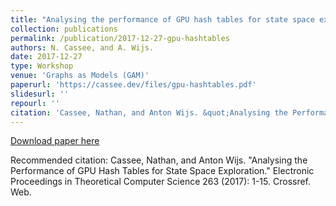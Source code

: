 ```yaml
---
title: "Analysing the performance of GPU hash tables for state space exploration"
collection: publications
permalink: /publication/2017-12-27-gpu-hashtables
authors: N. Cassee, and A. Wijs.
date: 2017-12-27
type: Workshop
venue: 'Graphs as Models (GAM)'
paperurl: 'https://cassee.dev/files/gpu-hashtables.pdf'
slidesurl: ''
repourl: ''
citation: 'Cassee, Nathan, and Anton Wijs. &quot;Analysing the Performance of GPU Hash Tables for State Space Exploration.&quot; Electronic Proceedings in Theoretical Computer Science 263 (2017): 1-15. Crossref. Web.'
---
```


<a href='https://cassee.dev/files/gpu-hashtables.pdf'>Download paper here</a>

Recommended citation: Cassee, Nathan, and Anton Wijs. "Analysing the Performance of GPU Hash Tables for State Space Exploration." Electronic Proceedings in Theoretical Computer Science 263 (2017): 1-15. Crossref. Web.